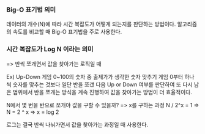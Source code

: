 ### Big-O 표기법 의미
데이터의 개수(N)에 따라 시간 복잡도가 어떻게 되는지를 판단하는 방법이다.
알고리즘의 속도를 비교할 때 Big-O 표기법을 주로 사용한다.

### 시간 복잡도가 Log N 이라는 의미 
=> 반씩 쪼개면서 값을 찾아가는 로직일 때

Ex) Up-Down 게임
0~100의 숫자 중 출제가가 생각한 숫자 맞추기 게임
0부터 하나씩 숫자를 맞추는 것보다 일단 반을 쪼갠 다음 Up or Down 여부를 판단하여
또 다시 남은 범위에서 반을 쪼개는 방식을 계속 진행하여 값을 찾아가는 방법이 더 효율적이다.

N에서 몇 번을 반으로 쪼개야 값을 구할 수 있을까? => x를 구하는 과정
N / 2^x = 1
=> N = 2 ^ x 
=> x = log 2 

로그는 결국 반씩 나눠가면서 값을 찾아가는 과정일 때 사용한다.